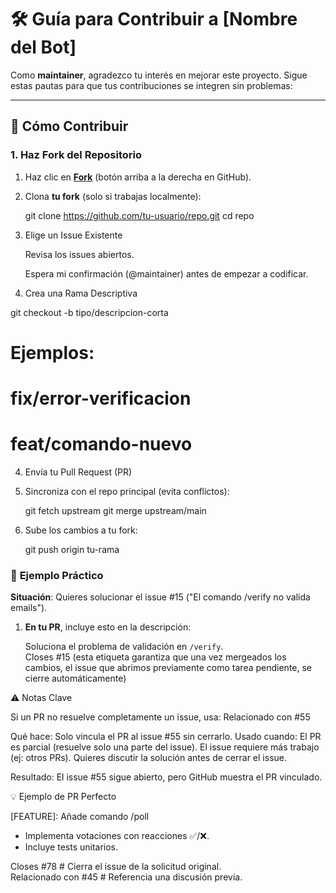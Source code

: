 # 🛠 Guía para Contribuir a [Nombre del Bot]

Como **maintainer**, agradezco tu interés en mejorar este proyecto. Sigue estas pautas para que tus contribuciones se integren sin problemas:

---

## 🚀 **Cómo Contribuir**

### 1. Haz Fork del Repositorio
1. Haz clic en **[Fork](https://github.com/tu-usuario/repo/fork)** (botón arriba a la derecha en GitHub).  
2. Clona **tu fork** (solo si trabajas localmente):  
   
   git clone https://github.com/tu-usuario/repo.git
   cd repo

2. Elige un Issue Existente

    Revisa los issues abiertos.

    Espera mi confirmación (@maintainer) antes de empezar a codificar.

3. Crea una Rama Descriptiva

git checkout -b tipo/descripcion-corta 

# Ejemplos:  
# fix/error-verificacion  
# feat/comando-nuevo

4. Envía tu Pull Request (PR)

1. Sincroniza con el repo principal (evita conflictos):

    git fetch upstream
    git merge upstream/main
   
2. Sube los cambios a tu fork:

   git push origin tu-rama
   

### 📌 **Ejemplo Práctico**  

**Situación**: Quieres solucionar el issue #15 ("El comando /verify no valida emails").  

1. **En tu PR**, incluye esto en la descripción:  
   
   Soluciona el problema de validación en `/verify`.  
   Closes #15 (esta etiqueta garantiza que una vez mergeados los cambios, el issue que abrimos previamente como tarea pendiente, se cierre automáticamente)

⚠️ Notas Clave
   
   Si un PR no resuelve completamente un issue, usa:
  Relacionado con #55 
  
   Qué hace:
     Solo vincula el PR al issue #55 sin cerrarlo.
    Usado cuando:
        El PR es parcial (resuelve solo una parte del issue).
        El issue requiere más trabajo (ej: otros PRs).
        Quieres discutir la solución antes de cerrar el issue.

Resultado: El issue #55 sigue abierto, pero GitHub muestra el PR vinculado.
   

💡 Ejemplo de PR Perfecto

[FEATURE]: Añade comando /poll  

- Implementa votaciones con reacciones ✅/❌.  
- Incluye tests unitarios.  

Closes #78  # Cierra el issue de la solicitud original.  
Relacionado con #45  # Referencia una discusión previa.  



    

   
